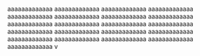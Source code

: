 aaaaaaaaaaaaa
aaaaaaaaaaaaa
aaaaaaaaaaaaa
aaaaaaaaaaaaa
aaaaaaaaaaaaa
aaaaaaaaaaaaa
aaaaaaaaaaaaa
aaaaaaaaaaaaa
aaaaaaaaaaaaa
aaaaaaaaaaaaa
aaaaaaaaaaaaa
aaaaaaaaaaaaa
aaaaaaaaaaaaa
aaaaaaaaaaaaa
aaaaaaaaaaaaa
aaaaaaaaaaaaa
aaaaaaaaaaaaa
aaaaaaaaaaaaa
aaaaaaaaaaaaa
aaaaaaaaaaaaa
aaaaaaaaaaaaa
v